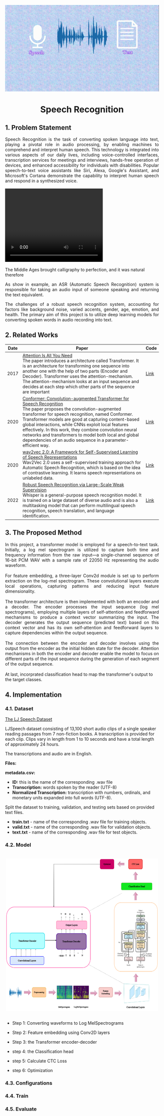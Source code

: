 <div align="center">
    <img src="./assets/cover.gif" alt="Logo" >
<h1 align="center">Speech Recognition</h1>
</div>


## 1. Problem Statement
<div align="justify">Speech Recognition is the task of converting spoken language into text, playing a pivotal role in audio processing, by enabling machines to comprehend and interpret human speech. This technology is integrated into various aspects of our daily lives, including voice-controlled interfaces, transcription services for meetings and interviews, hands-free operation of devices, and enhanced accessibility for individuals with disabilities. Popular speech-to-text voice assistants like Siri, Alexa, Google's Assistant, and Microsoft's Cortana demonstrate the capability to interpret human speech and respond in a synthesized voice.</div>
<br/>
<div class="sample">
          <video width="320" height="240" controls>
             <source src="./assets/LJ-audio.mp4" controls preload="metadata">
           </video>
          <p>The Middle Ages brought calligraphy to perfection, and it was natural therefore</p>
</div>
        
<div align="justify">As show in example, an ASR (Automatic Speech Recognition) system is responsible for taking an audio input of someone speaking and returning the text equivalent.

The challenges of a robust speech recognition system, accounting for factors like background noise, varied accents, gender, age, emotion, and health. The primary aim of this project is to utilize deep learning  models for converting spoken words in audio recording into text.</div>


## 2. Related Works
| Date 	| Paper                                                                                                                                                                                                                                                                                                                                                                                                                                                                                                                	| Code                                                                              	|
|------	|----------------------------------------------------------------------------------------------------------------------------------------------------------------------------------------------------------------------------------------------------------------------------------------------------------------------------------------------------------------------------------------------------------------------------------------------------------------------------------------------------------------------	|-----------------------------------------------------------------------------------	|
| 2017 	| [Attention Is All You Need](https://arxiv.org/abs/1706.03762v7)<br>The paper introduces a architecture called Transformer. It is an architecture for transforming one sequence into another one with the help of two parts (Encoder and Decoder). Transformer uses the attention-mechanism. The attention-mechanism looks at an input sequence and decides at each step which other parts of the sequence are important                                                                                       	| [Link](https://github.com/huggingface/transformers)                               	|
| 2020 	| [Conformer: Convolution-augmented Transformer for Speech Recognition](https://arxiv.org/abs/2005.08100)<br>The paper proposes the convolution-augmented transformer for speech recognition, named Conformer. Transformer models are good at capturing content-based global interactions, while CNNs exploit local features effectively. In this work, they combine convolution neural networks and transformers to model both local and global dependencies of an audio sequence in a parameter-efficient way. 	| [Link](https://pytorch.org/audio/main/generated/torchaudio.models.Conformer.html) 	|
| 2020 	| [wav2vec 2.0: A Framework for Self-Supervised Learning of Speech Representations](https://arxiv.org/pdf/2006.11477v3.pdf)<br>Wav2Vec 2.0 uses a self-supervised training approach for Automatic Speech Recognition, which is based on the idea of contrastive learning. It learns speech representations on unlabeled data.                                                                                                                                                                                       	| [Link](https://github.com/facebookresearch/fairseq)                               	|
| 2022 	| [Robust Speech Recognition via Large-Scale Weak Supervision](https://arxiv.org/pdf/2212.04356.pdf)<br>Whisper is a general-purpose speech recognition model. It is trained on a large dataset of diverse audio and is also a multitasking model that can perform multilingual speech recognition, speech translation, and language identification.                                                                                                                                                                	| [Link](https://github.com/openai/whisper)                                         	|

## 3. The Proposed Method
<div align="justify">In this project, a transformer model is employed for a speech-to-text task. Initially, a log mel spectrogram is utilized to capture both time and frequency information from the raw input—a single-channel sequence of 16-bit PCM WAV with a sample rate of 22050 Hz representing the audio waveform.</div>
</br>
<div align="justify">For feature embedding, a three-layer Conv2d module is set up to perform extraction on the log-mel spectrogram. These convolutional layers execute local operations, capturing patterns and reducing input feature dimensionality.</div>
</br>
<div align="justify">The transformer architecture is then implemented with both an encoder and a decoder. The encoder processes the input sequence (log mel spectrograms), employing multiple layers of self-attention and feedforward mechanisms to produce a context vector summarizing the input. The decoder generates the output sequence (predicted text) based on this context vector and has its own self-attention and feedforward layers to capture dependencies within the output sequence.</div>
</br>
<div align="justify">The connection between the encoder and decoder involves using the output from the encoder as the initial hidden state for the decoder. Attention mechanisms in both the encoder and decoder enable the model to focus on different parts of the input sequence during the generation of each segment of the output sequence.</div>
</br>
At last, incorprated classification head to map the transformer's output to the target classes.</div>


## 4. Implementation

### 4.1. Dataset
[The LJ Speech Dataset](https://keithito.com/LJ-Speech-Dataset/)

LJSpeech dataset consisting of 13,100 short audio clips of a single speaker reading passages from 7 non-fiction books. A transcription is provided for each clip. Clips vary in length from 1 to 10 seconds and have a total length of approximately 24 hours.

The transcriptions and audio are in English.

**Files:**

**metadata.csv:**

*   **ID:** this is the name of the corresponding .wav file
*   **Transcription:** words spoken by the reader (UTF-8)
*   **Normalized Transcription:** transcription with numbers, ordinals, and monetary units expanded into full words (UTF-8).

Split the dataset to training, validation, and testing sets based on provided text files.
* **train.txt** - name of the corresponding .wav file for training objects.
* **valid.txt** - name of the corresponding .wav file for validation objects.
* **text.txt** - name of the corresponding .wav file for test objects.


### 4.2. Model
<br/>
  <div align="center">
      <img src="./assets/block-asr.png" width="500" height="500" alt="" width="500" height="" align="center">
    </a>
  </div>
<br/>


* Step 1: Converting waveforms to Log MelSpectrograms

* Step 2: Feature embedding using Conv2D layers

* Step 3: the Transformer encoder-decoder

* step 4: the Classification head

* step 5: Calculate CTC Loss

* step 6: Optimization


### 4.3. Configurations


### 4.4. Train


### 4.5. Evaluate

